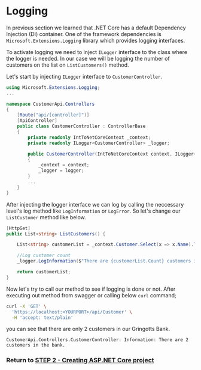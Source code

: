 # Logging

In previous section we learned that .NET Core has a default Dependency Injection (DI) container. One of the framework dependencies is `Microsoft.Extensions.Logging` library which provides logging interfaces. 

To activate logging we need to inject `ILogger` interface to the class where the logger is needed. In our case we will be logging the number of customers on the list on `ListCustomers()` method.

Let's start by injecting `ILogger` interface to `CustomerController`.

```csharp
using Microsoft.Extensions.Logging;
...

namespace CustomerApi.Controllers
{
    [Route("api/[controller]")]
    [ApiController]
    public class CustomerController : ControllerBase
    {
        private readonly IntToNetCoreContext _context;
        private readonly ILogger<CustomerController> _logger;

        public CustomerController(IntToNetCoreContext context, ILogger<CustomerController> logger)
        {
            _context = context;
            _logger = logger;
        }
        ...
    }
}
```

After injecting the logger interface we can log by calling the neccessary level's log method like `LogInformation` or `LogError`. So let's change our `ListCustomer` method like below.

```csharp
[HttpGet]
public List<string> ListCustomers() {

    List<string> customerList = _context.Customer.Select(x => x.Name).ToList();

    //Log customer count
    _logger.LogInformation($"There are {customerList.Count} customers in the bank. ");

    return customerList;
}
```

Now let's try to call our method to see if logging is done or not. After executing out method from swagger or calling below `curl` command;

```bash
curl -X 'GET' \
  'https://localhost:<YOURPORT>/api/Customer' \
  -H 'accept: text/plain'
```
you can see that there are only 2 customers in our Gringotts Bank.

```log
CustomerApi.Controllers.CustomerController: Information: There are 2 customers in the bank. 
```

### Return to [STEP 2 - Creating ASP.NET Core project](STEP2-CreatingASPNETCoreProject.md)